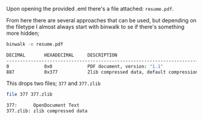 Upon opening the provided .eml there's a file attached: `resume.pdf`.

From here there are several approaches that can be used, but depending on the filetype I almost always start with binwalk to se if there's something more hidden;

```bash
binwalk -e resume.pdf

DECIMAL       HEXADECIMAL     DESCRIPTION
--------------------------------------------------------------------------------
0             0x0             PDF document, version: "1.1"
887           0x377           Zlib compressed data, default compression
```

This drops two files; `377` and `377.zlib`

```bash
file 377 377.zlib

377:      OpenDocument Text
377.zlib: zlib compressed data
```
